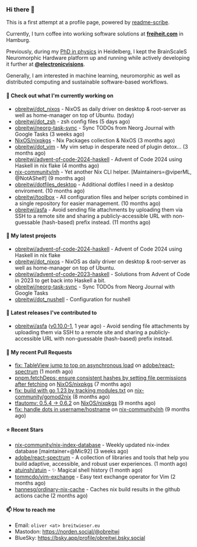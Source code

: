 ### Hi there 👋

This is a first attempt at a profile page, powered by [readme-scribe](https://github.com/muesli/readme-scribe).

Currently, I turn coffee into working software solutions at [**freiheit.com**](https://freiheit.com/) in Hamburg.

Previously, during my [PhD in physics](http://dx.doi.org/10.11588/heidok.00030261) in Heidelberg, I kept the BrainScaleS Neuromorphic Hardware platform up and running while actively developing it further at [**@electronicvisions**](https://github.com/electronicvisions).

Generally, I am interested in machine learning, neuromorphic as well as distributed computing and sustainable software-based workflows.

#### 👷 Check out what I'm currently working on

- [obreitwi/dot_nixos](https://github.com/obreitwi/dot_nixos) - NixOS as daily driver on desktop &amp; root-server as well as home-manager on top of Ubuntu. (today)
- [obreitwi/dot_zsh](https://github.com/obreitwi/dot_zsh) - zsh config files (5 days ago)
- [obreitwi/neorg-task-sync](https://github.com/obreitwi/neorg-task-sync) - Sync TODOs from Neorg Journal with Google Tasks (3 weeks ago)
- [NixOS/nixpkgs](https://github.com/NixOS/nixpkgs) - Nix Packages collection &amp; NixOS (3 months ago)
- [obreitwi/dot_vim](https://github.com/obreitwi/dot_vim) - My vim setup in desperate need of plugin detox… (3 months ago)
- [obreitwi/advent-of-code-2024-haskell](https://github.com/obreitwi/advent-of-code-2024-haskell) - Advent of Code 2024 using Haskell in nix flake (4 months ago)
- [nix-community/nh](https://github.com/nix-community/nh) - Yet another Nix CLI helper. [Maintainers=@viperML, @NotAShelf] (9 months ago)
- [obreitwi/dotfiles_desktop](https://github.com/obreitwi/dotfiles_desktop) - Additional dotfiles I need in a desktop enviroment. (10 months ago)
- [obreitwi/toolbox](https://github.com/obreitwi/toolbox) - All configuration files and helper scripts combined in a single repository for easier management. (10 months ago)
- [obreitwi/asfa](https://github.com/obreitwi/asfa) - Avoid sending file attachments by uploading them via SSH to a remote site and sharing a publicly-accessible URL with non-guessable (hash-based) prefix instead. (11 months ago)

#### 🌱 My latest projects

- [obreitwi/advent-of-code-2024-haskell](https://github.com/obreitwi/advent-of-code-2024-haskell) - Advent of Code 2024 using Haskell in nix flake
- [obreitwi/dot_nixos](https://github.com/obreitwi/dot_nixos) - NixOS as daily driver on desktop &amp; root-server as well as home-manager on top of Ubuntu.
- [obreitwi/advent-of-code-2023-haskell](https://github.com/obreitwi/advent-of-code-2023-haskell) - Solutions from Advent of Code in 2023 to get back into Haskell a bit.
- [obreitwi/neorg-task-sync](https://github.com/obreitwi/neorg-task-sync) - Sync TODOs from Neorg Journal with Google Tasks
- [obreitwi/dot_nushell](https://github.com/obreitwi/dot_nushell) - Configuration for nushell

#### 🔭 Latest releases I've contributed to

- [obreitwi/asfa](https://github.com/obreitwi/asfa) ([v0.10.0-1](https://github.com/obreitwi/asfa/releases/tag/v0.10.0-1), 1 year ago) - Avoid sending file attachments by uploading them via SSH to a remote site and sharing a publicly-accessible URL with non-guessable (hash-based) prefix instead.

#### 🔨 My recent Pull Requests

- [fix: TableView jump to top on asynchronous load](https://github.com/adobe/react-spectrum/pull/8133) on [adobe/react-spectrum](https://github.com/adobe/react-spectrum) (1 month ago)
- [pnpm.fetchDeps: ensure consistent hashes by setting file permissions after fetching](https://github.com/NixOS/nixpkgs/pull/350063) on [NixOS/nixpkgs](https://github.com/NixOS/nixpkgs) (7 months ago)
- [fix: build with go 1.23 by tracking modules.txt](https://github.com/nix-community/gomod2nix/pull/168) on [nix-community/gomod2nix](https://github.com/nix-community/gomod2nix) (8 months ago)
- [tfautomv: 0.5.4 -&gt; 0.6.2](https://github.com/NixOS/nixpkgs/pull/334475) on [NixOS/nixpkgs](https://github.com/NixOS/nixpkgs) (9 months ago)
- [fix: handle dots in username/hostname](https://github.com/nix-community/nh/pull/140) on [nix-community/nh](https://github.com/nix-community/nh) (9 months ago)

#### ⭐ Recent Stars

- [nix-community/nix-index-database](https://github.com/nix-community/nix-index-database) - Weekly updated nix-index database [maintainer=@Mic92] (3 weeks ago)
- [adobe/react-spectrum](https://github.com/adobe/react-spectrum) - A collection of libraries and tools that help you build adaptive, accessible, and robust user experiences. (1 month ago)
- [atuinsh/atuin](https://github.com/atuinsh/atuin) - ✨ Magical shell history (1 month ago)
- [tommcdo/vim-exchange](https://github.com/tommcdo/vim-exchange) - Easy text exchange operator for Vim (2 months ago)
- [hannesg/ordinary-nix-cache](https://github.com/hannesg/ordinary-nix-cache) - Caches nix build results in the github actions cache (2 months ago)

#### 📫 How to reach me

- Email: `oliver <at> breitwieser.eu`
- Mastodon: https://norden.social/@obreitwi
- BlueSky: https://bsky.app/profile/obreitwi.bsky.social
